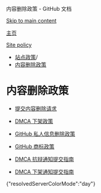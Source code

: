 内容删除政策 - GitHub 文档

[Skip to main content](#main-content)

[主页](/zh)

[Site policy](/zh/site-policy)

* [站点政策](/zh/site-policy)/
* [内容删除政策](/zh/site-policy/content-removal-policies)

内容删除政策
==========

* [提交内容删除请求](/zh/site-policy/content-removal-policies/submitting-content-removal-requests)

* [DMCA 下架政策](/zh/site-policy/content-removal-policies/dmca-takedown-policy)

* [GitHub 私人信息删除政策](/zh/site-policy/content-removal-policies/github-private-information-removal-policy)

* [GitHub 商标政策](/zh/site-policy/content-removal-policies/github-trademark-policy)

* [DMCA 抗辩通知提交指南](/zh/site-policy/content-removal-policies/guide-to-submitting-a-dmca-counter-notice)

* [DMCA 下架通知提交指南](/zh/site-policy/content-removal-policies/guide-to-submitting-a-dmca-takedown-notice)

{"resolvedServerColorMode":"day"}

